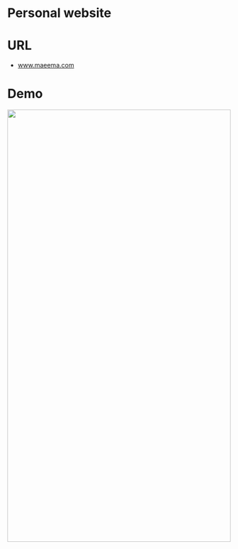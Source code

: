 # Personal website
# URL
* www.maeema.com
# Demo
  <img  width = 100% height =50% src="https://i.imgflip.com/34ggub.gif"/>
